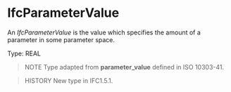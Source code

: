 # IfcParameterValue

An _IfcParameterValue_ is the value which specifies the amount of a parameter in some parameter space.<!-- end of definition -->

Type: REAL

> NOTE  Type adapted from **parameter_value** defined in ISO 10303-41.

> HISTORY  New type in IFC1.5.1.
